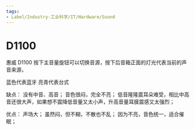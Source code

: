 ```yaml
---
tags:
- Label/Industry-工业科学/IT/Hardware/Sound
---
```


# D1100

惠威 D1100 按下主音量旋钮可以切换音源，按下后音箱正面的灯光代表当前的声音来源，

蓝色代表蓝牙
亮青代表台式

缺点：
没有中音、高音；
音色很闷，完全不亮；
低音隆隆震耳朵难受，相比中高音还很大声，如果想不震降低音量又太小声，升高音量耳膜震感又太强烈；

优点：
声场大；
虽然闷，但不糊，不散也不乱；
因为不亮，音色统一，适合催眠；